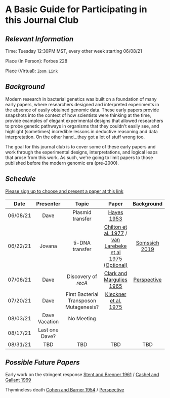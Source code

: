 # A Basic Guide for Participating in this Journal Club



## ***Relevant Information***

Time: Tuesday 12:30PM MST, every other week starting 06/08/21

Place (In Person): Forbes 228

Place (Virtual): [`Zoom Link`](https://arizona.zoom.us/j/82563962879)


## ***Background***

Modern research in bacterial genetics was built on a foundation of many early papers, where researchers designed and interpreted experiments in the absence of easily obtained genomic data. These early papers provide snapshots into the context of how scientists were thinking at the time, provide examples of elegant experimental designs that allowed researchers to probe genetic pathways in organisms that they couldn't easily see, and highlight (sometimes) incredible lessons in deductive reasoning and data interpretation. On the other hand...they got a lot of stuff wrong too.

The goal for this journal club is to cover some of these early papers and work through the experimental designs, interpretations, and logical leaps that arose from this work. As such, we're going to limit papers to those published before the modern genomic era (pre-2000). 

## ***Schedule***

[Please sign up to choose and present a paper at this link](https://docs.google.com/spreadsheets/d/1v8O0R3zjLTRd-7HiKxIXJlrYBnhSoIknWC9UaG0OjdU/edit?usp=sharing)

| Date          | Presenter   | Topic| Paper           |Background   |
|  :----:         |   :----:   |  :----:|   :----: |          :----:       |
| 06/08/21      | Dave        | Plasmid transfer|[Hayes 1953](https://arizona.box.com/s/5n4qqe5p8ck5p4dmv8fylhb1q7gqo9tn) |
| 06/22/21   | Jovana      | ti-DNA transfer|[Chilton et al. 1977](https://arizona.box.com/s/asolnz1h6grzbb7xafvg3tu6b6cbr6tx) / [van Larebeke et al 1975 (Optional)](https://arizona.box.com/s/vz2mqxv442ctflu30d85x043gsjp8zsv)       | [Somssich 2019](https://peerj.com/preprints/27556v2.pdf)  |
| 07/06/21   | Dave           | Discovery of _recA_| [Clark and Margulies 1965](https://www.ncbi.nlm.nih.gov/pmc/articles/PMC219534/)          | [Perspective](https://onlinelibrary.wiley.com/doi/abs/10.1002/bies.950180912)  |
| 07/20/21   | Dave           | First Bacterial Transposon Mutagenesis? |[Kleckner et al. 1975](https://arizona.box.com/s/dxqyulebovmgfzql0xmgszweotwgbypu)         |  |
| 08/03/21   |Dave Vacation           | No Meeting |         |  |
| 08/17/21   |Last one Dave?          |  |         |  |
| 08/31/21   |        TBD    | TBD |TBD         | TBD |


## ***Possible Future Papers***

 

Early work on the stringent response [Stent and Brenner 1961](https://www.pnas.org/content/47/12/2005) / [Cashel and Gallant 1969](https://www.nature.com/articles/221838a0.pdf)

Thymineless death [Cohen and Barner 1954](https://www.pnas.org/content/40/10/885) / [Perspective](https://pubmed.ncbi.nlm.nih.gov/26097468/)

